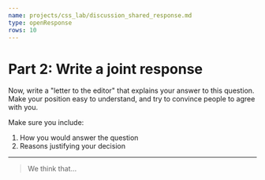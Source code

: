 ```yaml
---
name: projects/css_lab/discussion_shared_response.md
type: openResponse
rows: 10
---
```


# Part 2: Write a joint response

Now, write a "letter to the editor" that explains your answer to this question. Make your position easy to understand, and try to convince people to agree with you.

Make sure you include:

1. How you would answer the question
2. Reasons justifying your decision

---

> We think that...
